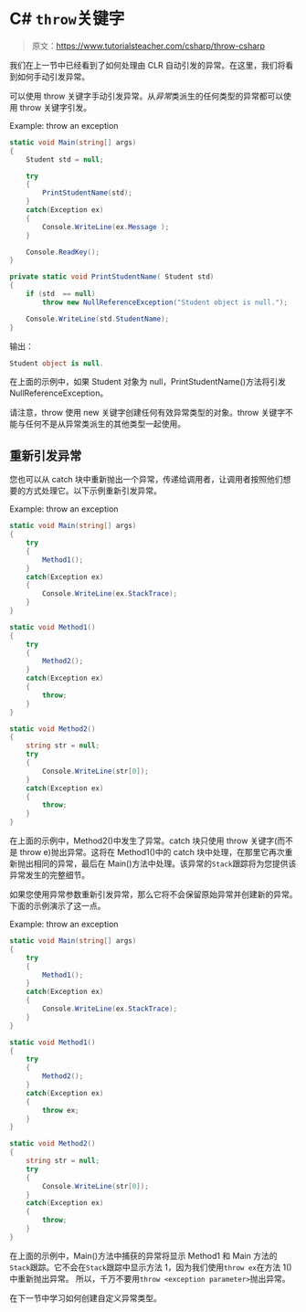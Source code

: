 # C# `throw`关键字

> 原文：<https://www.tutorialsteacher.com/csharp/throw-csharp>

我们在上一节中已经看到了如何处理由 CLR 自动引发的异常。在这里，我们将看到如何手动引发异常。

可以使用 throw 关键字手动引发异常。从*异常*类派生的任何类型的异常都可以使用 throw 关键字引发。

Example: throw an exception

```cs
static void Main(string[] args)
{
    Student std = null;

    try
    {
        PrintStudentName(std);
    }
    catch(Exception ex)
    {
        Console.WriteLine(ex.Message );
    }                      

    Console.ReadKey();
}

private static void PrintStudentName( Student std)
{
    if (std  == null)
        throw new NullReferenceException("Student object is null.");

    Console.WriteLine(std.StudentName);
} 
```

输出：

```cs
Student object is null.
```

在上面的示例中，如果 Student 对象为 null，PrintStudentName()方法将引发 NullReferenceException。

请注意，throw 使用 new 关键字创建任何有效异常类型的对象。throw 关键字不能与任何不是从异常类派生的其他类型一起使用。

## 重新引发异常

您也可以从 catch 块中重新抛出一个异常，传递给调用者，让调用者按照他们想要的方式处理它。以下示例重新引发异常。

Example: throw an exception

```cs
static void Main(string[] args)
{
    try
    {
        Method1();
    }
    catch(Exception ex)
    {
        Console.WriteLine(ex.StackTrace);
    }                      
}

static void Method1()
{
    try
    {
        Method2();
    }
    catch(Exception ex)
    {
        throw;
    } 
}

static void Method2()
{
    string str = null;
    try
    {
        Console.WriteLine(str[0]);
    }
    catch(Exception ex)
    {
        throw;
    } 
} 
```

在上面的示例中，Method2()中发生了异常。catch 块只使用 throw 关键字(而不是 throw e)抛出异常。这将在 Method1()中的 catch 块中处理，在那里它再次重新抛出相同的异常，最后在 Main()方法中处理。该异常的`Stack`跟踪将为您提供该异常发生的完整细节。

如果您使用异常参数重新引发异常，那么它将不会保留原始异常并创建新的异常。下面的示例演示了这一点。

Example: throw an exception

```cs
static void Main(string[] args)
{
    try
    {
        Method1();
    }
    catch(Exception ex)
    {
        Console.WriteLine(ex.StackTrace);
    }                      
}

static void Method1()
{
    try
    {
        Method2();
    }
    catch(Exception ex)
    {
        throw ex;
    } 
}

static void Method2()
{
    string str = null;
    try
    {
        Console.WriteLine(str[0]);
    }
    catch(Exception ex)
    {
        throw;
    } 
} 
```

在上面的示例中，Main()方法中捕获的异常将显示 Method1 和 Main 方法的`Stack`跟踪。它不会在`Stack`跟踪中显示方法 1，因为我们使用`throw ex`在方法 1()中重新抛出异常。 所以，千万不要用`throw <exception parameter>`抛出异常。

在下一节中学习如何创建自定义异常类型。